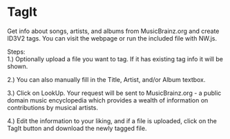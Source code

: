 # TagIt
Get info about songs, artists, and albums from MusicBrainz.org and create ID3V2 tags.
You can visit the webpage or run the included file with NW.js.

Steps:
<br>
1.) Optionally upload a file you want to tag.  If it has existing tag info it will be shown.

2.) You can also manually fill in the Title, Artist, and/or Album textbox.

3.) Click on LookUp.  Your request will be sent to MusicBrainz.org - a public domain music encyclopedia
        which provides a wealth of information on contributions by musical artists.
    
4.) Edit the information to your liking, and if a file is uploaded, click on the TagIt button and download the newly tagged file.  
